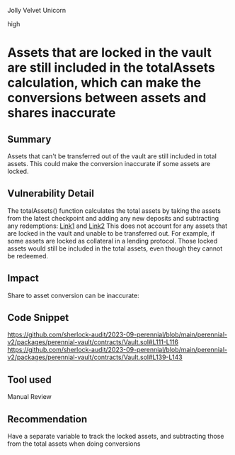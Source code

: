 Jolly Velvet Unicorn

high

# Assets that are locked in the vault are still included in the totalAssets calculation, which can make the conversions between assets and shares inaccurate
## Summary
Assets that can't be transferred out of the vault are still included in total assets. This could make the conversion inaccurate if some assets are locked. 
## Vulnerability Detail
The totalAssets() function calculates the total assets by taking the assets from the latest checkpoint and adding any new deposits and subtracting any redemptions: [Link1](https://github.com/sherlock-audit/2023-09-perennial/blob/main/perennial-v2/packages/perennial-vault/contracts/Vault.sol#L111-L116) and [Link2](https://github.com/sherlock-audit/2023-09-perennial/blob/main/perennial-v2/packages/perennial-vault/contracts/Vault.sol#L139-L143)
This does not account for any assets that are locked in the vault and unable to be transferred out. For example, if some assets are locked as collateral in a lending protocol. Those locked assets would still be included in the total assets, even though they cannot be redeemed.

## Impact
Share to asset conversion can be inaccurate:
## Code Snippet
https://github.com/sherlock-audit/2023-09-perennial/blob/main/perennial-v2/packages/perennial-vault/contracts/Vault.sol#L111-L116
https://github.com/sherlock-audit/2023-09-perennial/blob/main/perennial-v2/packages/perennial-vault/contracts/Vault.sol#L139-L143
## Tool used

Manual Review

## Recommendation
Have  a separate variable to track the locked assets, and subtracting those from the total assets when doing conversions